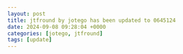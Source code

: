 ```yaml
---
layout: post
title: jtfround by jotego has been updated to 0645124
date: 2024-09-08 09:28:04 +0000
categories: [jotego, jtfround]
tags: [update]
---
```


